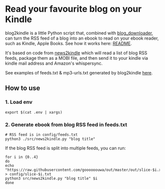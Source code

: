 # Read your favourite blog on your Kindle

blog2kindle is a little Python script that, combined with [blog_downloader](https://github.com/goooooouwa/blog_downloader), can turn the RSS feed of a blog into an ebook to read on your ebook reader, such as Kindle, Apple Books. See how it works here: [README](https://github.com/goooooouwa/blog_downloader/blob/master/README.md).

It's based on code from [news2kindle](https://github.com/goooooouwa/news2kindle) which will read a list of blog RSS feeds, package them as a MOBI file, and then send it to your kindle via kindle mail address and Amazon's whispersync. 

See examples of feeds.txt & mp3-urls.txt generated by blog2kindle [here](https://github.com/goooooouwa/crawling-results).

## How to use

### 1. Load env

`export $(cat .env | xargs)`

### 2. Generate ebook from blog RSS feed in feeds.txt

```
# RSS feed is in config/feeds.txt
python3 ./src/news2kindle.py "blog title"
```

If the blog RSS feed is split into multiple feeds, you can run:

```
for i in {0..4}
do
echo "https://raw.githubusercontent.com/goooooouwa/out/master/out/slice-$i.xml" > config/slice-$i.txt
python3 src/news2kindle.py "blog title" $i
done
```
